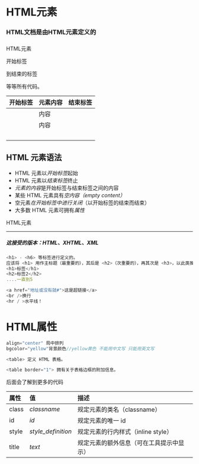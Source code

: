 # HTML元素

### HTML文档是由HTML元素定义的

### 

HTML元素

 开始标签<p> 到结束的标签</p> 等等所有代码。

| 开始标签                 | 元素内容 | 结束标签 |
| ------------------------ | -------- | -------- |
| <p>                      | 内容     | </p>     |
| <a href="地址或没有就#"> | 内容     | </a>     |
| <br />                   |          |          |

## HTML 元素语法

- HTML 元素以*开始标签*起始
- HTML 元素以*结束标签*终止
- *元素的内容*是开始标签与结束标签之间的内容
- 某些 HTML 元素具有*空内容（empty content）*
- 空元素*在开始标签中进行关闭*（以开始标签的结束而结束）
- 大多数 HTML 元素可拥有*属性*

HTML元素

<hr />


##### 这接受的版本：HTML、XHTML、XML

```javascript
<h1> - <h6> 等标签进行定义的。
应该将 <h1> 用作主标题（最重要的），其后是 <h2>（次重要的），再其次是 <h3>，以此类推。
<h1>标签</h1> 
<h2>标签2</h2>
....一直到5

<a href="地址或没有就#">这是超链接</a>
<br />换行
<hr / >水平线！

```

# HTML属性

```javascript
align="center" 局中排列
bgcolor="yellow"背景颜色//yellow黄色 不能用中文写 只能用英文写

<table> 定义 HTML 表格。

<table border="1"> 拥有关于表格边框的附加信息。
```

后面会了解到更多的代码

| 属性  | 值                 | 描述                                     |
| :---- | :----------------- | :--------------------------------------- |
| class | *classname*        | 规定元素的类名（classname）              |
| id    | *id*               | 规定元素的唯一 id                        |
| style | *style_definition* | 规定元素的行内样式（inline style）       |
| title | *text*             | 规定元素的额外信息（可在工具提示中显示） |

